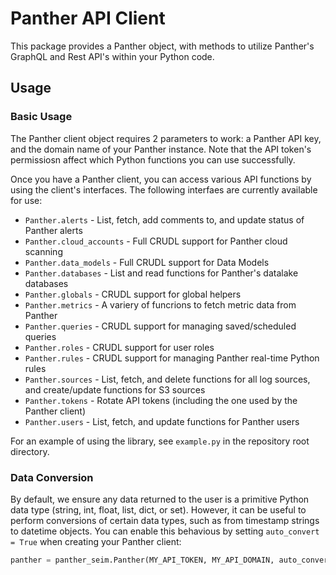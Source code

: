 # Panther API Client

This package provides a Panther object, with methods to utilize Panther's GraphQL and Rest API's within your Python code.

## Usage

### Basic Usage

The Panther client object requires 2 parameters to work: a Panther API key, and the domain name of your Panther instance. Note that the API token's permissiosn affect which Python functions you can use successfully.

Once you have a Panther client, you can access various API functions by using the client's interfaces. The following interfaes are currently available for use:

- `Panther.alerts` - List, fetch, add comments to, and update status of Panther alerts
- `Panther.cloud_accounts` - Full CRUDL support for Panther cloud scanning
- `Panther.data_models` - Full CRUDL support for Data Models
- `Panther.databases` - List and read functions for Panther's datalake databases
- `Panther.globals` - CRUDL support for global helpers
- `Panther.metrics` - A variery of funcrions to fetch metric data from Panther
- `Panther.queries` - CRUDL support for managing saved/scheduled queries
- `Panther.roles` - CRUDL support for user roles
- `Panther.rules` - CRUDL support for managing Panther real-time Python rules
- `Panther.sources` - List, fetch, and delete functions for all log sources, and create/update functions for S3 sources
- `Panther.tokens` - Rotate API tokens (including the one used by the Panther client)
- `Panther.users` - List, fetch, and update functions for Panther users

For an example of using the library, see `example.py` in the repository root directory.

### Data Conversion

By default, we ensure any data returned to the user is a primitive Python data type (string, int, float, list, dict, or set). However, it can be useful to perform conversions of certain data types, such as from timestamp strings to datetime objects. You can enable this behavious by setting `auto_convert = True` when creating your Panther client:

```python
panther = panther_seim.Panther(MY_API_TOKEN, MY_API_DOMAIN, auto_convert=True)
```
